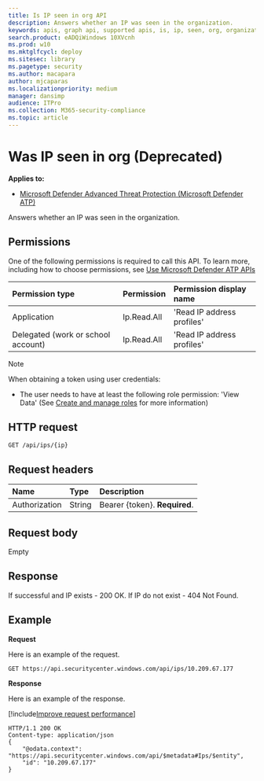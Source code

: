 ```yaml
---
title: Is IP seen in org API
description: Answers whether an IP was seen in the organization.
keywords: apis, graph api, supported apis, is, ip, seen, org, organization
search.product: eADQiWindows 10XVcnh
ms.prod: w10
ms.mktglfcycl: deploy
ms.sitesec: library
ms.pagetype: security
ms.author: macapara
author: mjcaparas
ms.localizationpriority: medium
manager: dansimp
audience: ITPro
ms.collection: M365-security-compliance 
ms.topic: article
---
```


# Was IP seen in org (Deprecated)

**Applies to:**

- [Microsoft Defender Advanced Threat Protection (Microsoft Defender ATP)](https://go.microsoft.com/fwlink/p/?linkid=2069559)

Answers whether an IP was seen in the organization.

## Permissions
One of the following permissions is required to call this API. To learn more, including how to choose permissions, see [Use Microsoft Defender ATP APIs](apis-intro.md)

Permission type |	Permission	|	Permission display name
:---|:---|:---
Application |	Ip.Read.All |	'Read IP address profiles'
Delegated (work or school account) | Ip.Read.All |	'Read IP address profiles'

>[!Note]
> When obtaining a token using user credentials:
>- The user needs to have at least the following role permission: 'View Data' (See [Create and manage roles](user-roles.md) for more information)

## HTTP request
```
GET /api/ips/{ip}
```

## Request headers

Name | Type | Description
:---|:---|:---
Authorization | String | Bearer {token}. **Required**.


## Request body
Empty

## Response
If successful and IP exists - 200 OK. If IP do not exist - 404 Not Found.


## Example

**Request**

Here is an example of the request.

```
GET https://api.securitycenter.windows.com/api/ips/10.209.67.177
```

**Response**

Here is an example of the response.

[!include[Improve request performance](improve-request-performance.md)]


```
HTTP/1.1 200 OK
Content-type: application/json
{
    "@odata.context": "https://api.securitycenter.windows.com/api/$metadata#Ips/$entity",
    "id": "10.209.67.177"
}
```
